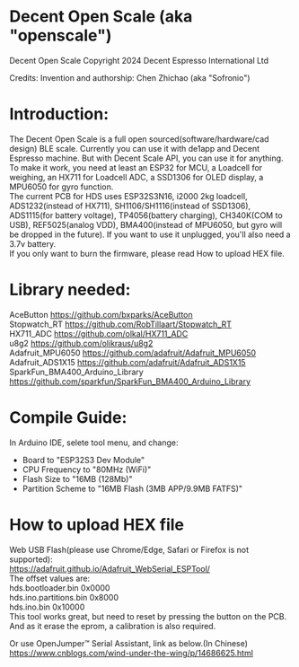 # Decent Open Scale (aka "openscale")
Decent Open Scale
Copyright 2024 Decent Espresso International Ltd

Credits:
Invention and authorship: Chen Zhichao (aka "Sofronio")

# Introduction:
The Decent Open Scale is a full open sourced(software/hardware/cad design) BLE scale. Currently you can use it with de1app and Decent Espresso machine. But with Decent Scale API, you can use it for anything.<br />
To make it work, you need at least an ESP32 for MCU, a Loadcell for weighing, an HX711 for Loadcell ADC, a SSD1306 for OLED display, a MPU6050 for gyro function.<br />
The current PCB for HDS uses ESP32S3N16, i2000 2kg loadcell, ADS1232(instead of HX711), SH1106/SH1116(instead of SSD1306), ADS1115(for battery voltage), TP4056(battery charging), CH340K(COM to USB), REF5025(analog VDD), BMA400(instead of MPU6050, but gyro will be dropped in the future).
If you want to use it unplugged, you'll also need a 3.7v battery.<br />
If you only want to burn the firmware, please read How to upload HEX file.<br />

# Library needed:
AceButton https://github.com/bxparks/AceButton <br />
Stopwatch_RT https://github.com/RobTillaart/Stopwatch_RT <br />
HX711_ADC https://github.com/olkal/HX711_ADC <br />
u8g2 https://github.com/olikraus/u8g2 <br />
Adafruit_MPU6050 https://github.com/adafruit/Adafruit_MPU6050 <br />
Adafruit_ADS1X15 https://github.com/adafruit/Adafruit_ADS1X15 <br />
SparkFun_BMA400_Arduino_Library https://github.com/sparkfun/SparkFun_BMA400_Arduino_Library <br />

# Compile Guide:
In Arduino IDE, selete tool menu, and change:
- Board to "ESP32S3 Dev Module"<br />
- CPU Frequency to "80MHz (WiFi)"<br />
- Flash Size to "16MB (128Mb)"<br />
- Partition Scheme to "16MB Flash (3MB APP/9.9MB FATFS)"<br />

# How to upload HEX file
Web USB Flash(please use Chrome/Edge, Safari or Firefox is not supported):<br />
https://adafruit.github.io/Adafruit_WebSerial_ESPTool/ <br />
The offset values are:<br />
hds.bootloader.bin 0x0000<br />
hds.ino.partitions.bin 0x8000<br />
hds.ino.bin 0x10000<br />
This tool works great, but need to reset by pressing the button on the PCB.<br />
And as it erase the eprom, a calibration is also required.<br />

Or use OpenJumper™ Serial Assistant, link as below.(In Chinese)<br />
https://www.cnblogs.com/wind-under-the-wing/p/14686625.html <br />